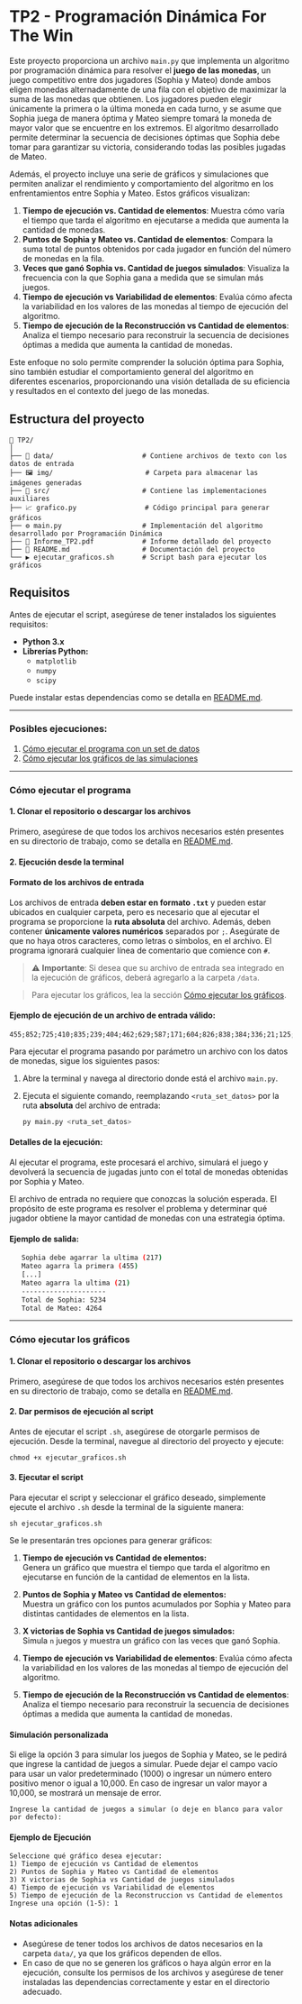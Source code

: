 # TP2 - Programación Dinámica For The Win

Este proyecto proporciona un archivo `main.py` que implementa un algoritmo por programación dinámica para resolver el **juego de las monedas**, un juego competitivo entre dos jugadores (Sophia y Mateo) donde ambos eligen monedas alternadamente de una fila con el objetivo de maximizar la suma de las monedas que obtienen. Los jugadores pueden elegir únicamente la primera o la última moneda en cada turno, y se asume que Sophia juega de manera óptima y Mateo siempre tomará la moneda de mayor valor que se encuentre en los extremos. El algoritmo desarrollado permite determinar la secuencia de decisiones óptimas que Sophia debe tomar para garantizar su victoria, considerando todas las posibles jugadas de Mateo.

Además, el proyecto incluye una serie de gráficos y simulaciones que permiten analizar el rendimiento y comportamiento del algoritmo en los enfrentamientos entre Sophia y Mateo. Estos gráficos visualizan:

1. **Tiempo de ejecución vs. Cantidad de elementos**: Muestra cómo varía el tiempo que tarda el algoritmo en ejecutarse a medida que aumenta la cantidad de monedas.
2. **Puntos de Sophia y Mateo vs. Cantidad de elementos**: Compara la suma total de puntos obtenidos por cada jugador en función del número de monedas en la fila.
3. **Veces que ganó Sophia vs. Cantidad de juegos simulados**: Visualiza la frecuencia con la que Sophia gana a medida que se simulan más juegos.
4. **Tiempo de ejecución vs Variabilidad de elementos**: Evalúa cómo afecta la variabilidad en los valores de las monedas al tiempo de ejecución del algoritmo.
5. **Tiempo de ejecución de la Reconstrucción vs Cantidad de elementos**: Analiza el tiempo necesario para reconstruir la secuencia de decisiones óptimas a medida que aumenta la cantidad de monedas.

Este enfoque no solo permite comprender la solución óptima para Sophia, sino también estudiar el comportamiento general del algoritmo en diferentes escenarios, proporcionando una visión detallada de su eficiencia y resultados en el contexto del juego de las monedas.

## Estructura del proyecto

```
📁 TP2/
│
├── 📂 data/                      # Contiene archivos de texto con los datos de entrada
├── 🖼️ img/                       # Carpeta para almacenar las imágenes generadas
├── 📂 src/                       # Contiene las implementaciones auxiliares
├── 📈 grafico.py                 # Código principal para generar gráficos
├── ⚙️ main.py                    # Implementación del algoritmo desarrollado por Programación Dinámica 
├── 📄 Informe_TP2.pdf            # Informe detallado del proyecto
├── 📑 README.md                  # Documentación del proyecto
└── ▶️ ejecutar_graficos.sh       # Script bash para ejecutar los gráficos
```

## Requisitos

Antes de ejecutar el script, asegúrese de tener instalados los siguientes requisitos:

- **Python 3.x**
- **Librerías Python:**
  - `matplotlib`
  - `numpy`
  - `scipy`

Puede instalar estas dependencias como se detalla en [README.md](../README.md).

-----------------

### Posibles ejecuciones:

1. [Cómo ejecutar el programa con un set de datos](#cómo-ejecutar-el-programa)
2. [Cómo ejecutar los gráficos de las simulaciones](#cómo-ejecutar-los-gráficos)

-----------------
### Cómo ejecutar el programa

#### 1. Clonar el repositorio o descargar los archivos

Primero, asegúrese de que todos los archivos necesarios estén presentes en su directorio de trabajo, como se detalla en [README.md](../README.md).

#### 2. Ejecución desde la terminal

#### Formato de los archivos de entrada

Los archivos de entrada **deben estar en formato `.txt`** y pueden estar ubicados en cualquier carpeta, pero es necesario que al ejecutar el programa se proporcione la **ruta absoluta** del archivo. Además, deben contener **únicamente valores numéricos** separados por `;`. Asegúrate de que no haya otros caracteres, como letras o símbolos, en el archivo. El programa ignorará cualquier línea de comentario que comience con `#`.

> ⚠️ **Importante**: Si desea que su archivo de entrada sea integrado en la ejecución de gráficos, deberá agregarlo a la carpeta `/data`. 

> Para ejecutar los gráficos, lea la sección [Cómo ejecutar los gráficos](#cómo-ejecutar-los-gráficos).

#### Ejemplo de ejecución de un archivo de entrada válido:

```
455;852;725;410;835;239;404;462;629;587;171;604;826;838;384;336;21;125;378;217
```

Para ejecutar el programa pasando por parámetro un archivo con los datos de monedas, sigue los siguientes pasos:

1. Abre la terminal y navega al directorio donde está el archivo `main.py`.

2. Ejecuta el siguiente comando, reemplazando `<ruta_set_datos>` por la ruta **absoluta** del archivo de entrada:

   ```bash
   py main.py <ruta_set_datos>
   ```

#### Detalles de la ejecución:

Al ejecutar el programa, este procesará el archivo, simulará el juego y devolverá la secuencia de jugadas junto con el total de monedas obtenidas por Sophia y Mateo.

El archivo de entrada no requiere que conozcas la solución esperada. El propósito de este programa es resolver el problema y determinar qué jugador obtiene la mayor cantidad de monedas con una estrategia óptima.

#### Ejemplo de salida:
   ```bash
      Sophia debe agarrar la ultima (217) 
      Mateo agarra la primera (455)
      [...]
      Mateo agarra la ultima (21)
      ---------------------
      Total de Sophia: 5234
      Total de Mateo: 4264
   ```

-----------------
### Cómo ejecutar los gráficos

#### 1. Clonar el repositorio o descargar los archivos

Primero, asegúrese de que todos los archivos necesarios estén presentes en su directorio de trabajo, como se detalla en [README.md](../README.md).

#### 2. Dar permisos de ejecución al script

Antes de ejecutar el script `.sh`, asegúrese de otorgarle permisos de ejecución. Desde la terminal, navegue al directorio del proyecto y ejecute:

```
chmod +x ejecutar_graficos.sh
```

#### 3. Ejecutar el script

Para ejecutar el script y seleccionar el gráfico deseado, simplemente ejecute el archivo `.sh` desde la terminal de la siguiente manera:

```
sh ejecutar_graficos.sh
```

Se le presentarán tres opciones para generar gráficos:

1. **Tiempo de ejecución vs Cantidad de elementos:**  
   Genera un gráfico que muestra el tiempo que tarda el algoritmo en ejecutarse en función de la cantidad de elementos en la lista.

2. **Puntos de Sophia y Mateo vs Cantidad de elementos:**  
   Muestra un gráfico con los puntos acumulados por Sophia y Mateo para distintas cantidades de elementos en la lista.

3. **X victorias de Sophia vs Cantidad de juegos simulados:**  
   Simula `n` juegos y muestra un gráfico con las veces que ganó Sophia.

4. **Tiempo de ejecución vs Variabilidad de elementos**: 
   Evalúa cómo afecta la variabilidad en los valores de las monedas al tiempo de ejecución del algoritmo.

5. **Tiempo de ejecución de la Reconstrucción vs Cantidad de elementos**: 
   Analiza el tiempo necesario para reconstruir la secuencia de decisiones óptimas a medida que aumenta la cantidad de monedas.

#### Simulación personalizada

Si elige la opción 3 para simular los juegos de Sophia y Mateo, se le pedirá que ingrese la cantidad de juegos a simular. Puede dejar el campo vacío para usar un valor predeterminado (1000) o ingresar un número entero positivo menor o igual a 10,000. En caso de ingresar un valor mayor a 10,000, se mostrará un mensaje de error.

```
Ingrese la cantidad de juegos a simular (o deje en blanco para valor por defecto): 
```

#### Ejemplo de Ejecución

```
Seleccione qué gráfico desea ejecutar:
1) Tiempo de ejecución vs Cantidad de elementos
2) Puntos de Sophia y Mateo vs Cantidad de elementos
3) X victorias de Sophia vs Cantidad de juegos simulados
4) Tiempo de ejecución vs Variabilidad de elementos
5) Tiempo de ejecución de la Reconstruccion vs Cantidad de elementos
Ingrese una opción (1-5): 1
```

#### Notas adicionales

- Asegúrese de tener todos los archivos de datos necesarios en la carpeta `data/`, ya que los gráficos dependen de ellos.
- En caso de que no se generen los gráficos o haya algún error en la ejecución, consulte los permisos de los archivos y asegúrese de tener instaladas las dependencias correctamente y estar en el directorio adecuado.
